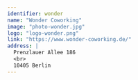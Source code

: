 ```yaml
---
identifier: wonder
name: "Wonder Coworking"
image: "photo-wonder.jpg"
logo: "logo-wonder.png"
link: "https://www.wonder-coworking.de/"
address: |
  Prenzlauer Allee 186
  <br>
  10405 Berlin
---
```

